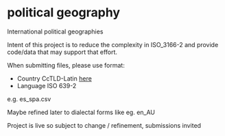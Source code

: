 # political geography
International political geographies

Intent of this project is to reduce the complexity in ISO_3166-2 and provide code/data that may support that effort.

When submitting files, please use format:
- Country
CcTLD-Latin [here](https://en.wikipedia.org/wiki/Country_code_top-level_domain#Lists)
- Language
ISO 639-2

e.g. es_spa.csv

Maybe refined later to dialectal forms like eg. en_AU

Project is live so subject to change / refinement, submissions invited
